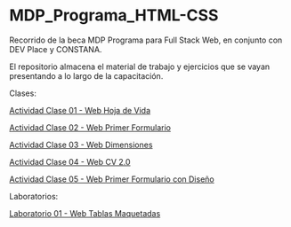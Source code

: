 # MDP_Programa_HTML-CSS
Recorrido de la beca MDP Programa para Full Stack Web, en conjunto con DEV Place y CONSTANA.

El repositorio almacena el material de trabajo y ejercicios que se vayan presentando a lo largo de la capacitación.

Clases:

<a href="https://danielherrer.github.io/MDP_Programa_HTML-CSS/00_web_hojaDeVida/index.html">Actividad Clase 01 - Web Hoja de Vida</a>

<a href="https://danielherrer.github.io/MDP_Programa_HTML-CSS/01_web_primerFormulario/index.html">Actividad Clase 02 - Web Primer Formulario</a>

<a href="https://danielherrer.github.io/MDP_Programa_HTML-CSS/03_web_dimensionesSimples/index.html">Actividad Clase 03 - Web Dimensiones</a>

<a href="https://danielherrer.github.io/MDP_Programa_HTML-CSS/04_web_cv_2.0_css/index.html">Actividad Clase 04 - Web CV 2.0</a>

<a href="https://danielherrer.github.io/MDP_Programa_HTML-CSS/05_web_formularioDiseño/index.html">Actividad Clase 05 - Web Primer Formulario con Diseño</a>

Laboratorios:

<a href="https://danielherrer.github.io/MDP_Programa_HTML-CSS/02_web_BlogTablas/index.html">Laboratorio 01 - Web Tablas Maquetadas</a>



